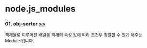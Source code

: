 # node.js_modules

### 01. obj-sorter [>>](./01_obj-sorter)
객체들로 이루어진 배열을 객체의 속성 값에 따라 조건부 정렬할 수 있게 해주는 Module 입니다.
